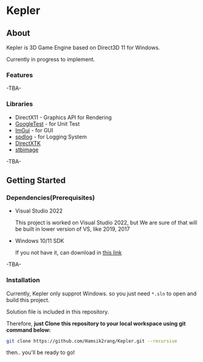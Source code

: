 # Kepler

## About

Kepler is 3D Game Engine based on Direct3D 11 for Windows.

Currently in progress to implement.

### Features

-TBA-

### Libraries
* DirectX11 - Graphics API for Rendering
* [GoogleTest](https://github.com/google/googletest) - for Unit Test
* [ImGui](https://github.com/ocornut/imgui) - for GUI
* [spdlog](https://github.com/gabime/spdlog) - for Logging System
* [DirectXTK](https://github.com/microsoft/DirectXTK)
* [stbimage](https://github.com/nothings/stb)  

-TBA-

## Getting Started

### Dependencies(Prerequisites)

* Visual Studio 2022

  This project is worked on Visual Studio 2022, but We are sure of that will be built in lower version of VS, like 2019, 2017 
  
* Windows 10/11 SDK

  If you not have it, can download in [this link](https://developer.microsoft.com/ko-kr/windows/downloads/sdk-archive/)

  

-TBA-

### Installation

Currently, Kepler only supprot Windows. so you just need `*.sln` to open and build this project.

Solution file is included in this repository. 

Therefore, **just Clone this repository to your local workspace using git command below:**

```bash
git clone https://github.com/Hamsik2rang/Kepler.git --recursive
```

then.. you'll be ready to go!
